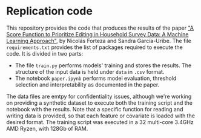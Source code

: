 # Replication code

This repository provides the code that produces the results of the paper ["A Score Function to Prioritize Editing in Household Survey Data: A Machine Learning Approach"](https://www.bde.es/wbe/es/publicaciones/analisis-economico-investigacion/documentos-trabajo/a-score-function-to-prioritize-editing-in-household-survey-data--a-machine-learning-approach.html), by Nicolás Forteza and Sandra García-Uribe.
The file ```requirements.txt``` provides the list of packages required to execute the code. It is divided in two parts:

 - The file ```train.py``` performs models' training and stores the results. The structure of the input data is held under ```data``` in ```.csv``` format. 
 - The notebook ```paper.ipynb``` performs model evaluation, threshold selection and interpretability as documented in the paper.

The data files are emtpy for confidentiality issues, although we're working on providing a synthetic dataset to execute both the training script and the notebook with the results. Note that a specific function for reading and writing data is provided, so that each feature or covariate is loaded with the desired format. The training script was executed in a 32 multi-core 3.4GHz AMD Ryzen, with 128Gb of RAM.   

